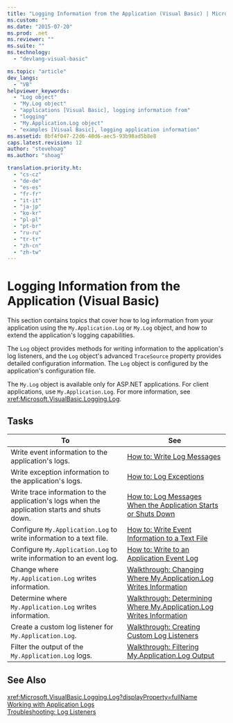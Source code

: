 ```yaml
---
title: "Logging Information from the Application (Visual Basic) | Microsoft Docs"
ms.custom: ""
ms.date: "2015-07-20"
ms.prod: .net
ms.reviewer: ""
ms.suite: ""
ms.technology: 
  - "devlang-visual-basic"

ms.topic: "article"
dev_langs: 
  - "VB"
helpviewer_keywords: 
  - "Log object"
  - "My.Log object"
  - "applications [Visual Basic], logging information from"
  - "logging"
  - "My.Application.Log object"
  - "examples [Visual Basic], logging application information"
ms.assetid: 8bf4f047-22d6-48d6-aec5-93b98ad5b8e8
caps.latest.revision: 12
author: "stevehoag"
ms.author: "shoag"

translation.priority.ht: 
  - "cs-cz"
  - "de-de"
  - "es-es"
  - "fr-fr"
  - "it-it"
  - "ja-jp"
  - "ko-kr"
  - "pl-pl"
  - "pt-br"
  - "ru-ru"
  - "tr-tr"
  - "zh-cn"
  - "zh-tw"
---
```

# Logging Information from the Application (Visual Basic)
This section contains topics that cover how to log information from your application using the `My.Application.Log` or `My.Log` object, and how to extend the application's logging capabilities.  
  
 The `Log` object provides methods for writing information to the application's log listeners, and the `Log` object's advanced `TraceSource` property provides detailed configuration information. The `Log` object is configured by the application's configuration file.  
  
 The `My.Log` object is available only for ASP.NET applications. For client applications, use `My.Application.Log`. For more information, see <xref:Microsoft.VisualBasic.Logging.Log>.  
  
## Tasks  
  
|To|See|  
|--------|---------|  
|Write event information to the application's logs.|[How to: Write Log Messages](../../../../visual-basic/developing-apps/programming/log-info/how-to-write-log-messages.md)|  
|Write exception information to the application's logs.|[How to: Log Exceptions](../../../../visual-basic/developing-apps/programming/log-info/how-to-log-exceptions.md)|  
|Write trace information to the application's logs when the application starts and shuts down.|[How to: Log Messages When the Application Starts or Shuts Down](../../../../visual-basic/developing-apps/programming/log-info/how-to-log-messages-when-the-application-starts-or-shuts-down.md)|  
|Configure `My.Application.Log` to write information to a text file.|[How to: Write Event Information to a Text File](../../../../visual-basic/developing-apps/programming/log-info/how-to-write-event-information-to-a-text-file.md)|  
|Configure `My.Application.Log` to write information to an event log.|[How to: Write to an Application Event Log](../../../../visual-basic/developing-apps/programming/log-info/how-to-write-to-an-application-event-log.md)|  
|Change where `My.Application.Log` writes information.|[Walkthrough: Changing Where My.Application.Log Writes Information](../../../../visual-basic/developing-apps/programming/log-info/walkthrough-changing-where-my-application-log-writes-information.md)|  
|Determine where `My.Application.Log` writes information.|[Walkthrough: Determining Where My.Application.Log Writes Information](../../../../visual-basic/developing-apps/programming/log-info/walkthrough-determining-where-my-application-log-writes-information.md)|  
|Create a custom log listener for `My.Application.Log`.|[Walkthrough: Creating Custom Log Listeners](../../../../visual-basic/developing-apps/programming/log-info/walkthrough-creating-custom-log-listeners.md)|  
|Filter the output of the `My.Application.Log` logs.|[Walkthrough: Filtering My.Application.Log Output](../../../../visual-basic/developing-apps/programming/log-info/walkthrough-filtering-my-application-log-output.md)|  
  
## See Also  
 <xref:Microsoft.VisualBasic.Logging.Log?displayProperty=fullName>   
 [Working with Application Logs](../../../../visual-basic/developing-apps/programming/log-info/working-with-application-logs.md)   
 [Troubleshooting: Log Listeners](../../../../visual-basic/developing-apps/programming/log-info/troubleshooting-log-listeners.md)